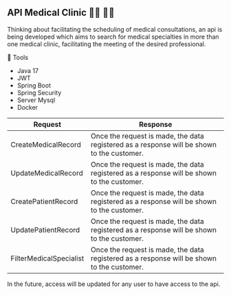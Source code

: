## API Medical Clinic 👨‍⚕️ 👩‍⚕️

Thinking about facilitating the scheduling of medical consultations, an api is being developed which aims to search for medical specialties in more than one medical clinic, facilitating the meeting of the desired professional.

🔧 Tools

* Java 17
* JWT
* Spring Boot
* Spring Security
* Server Mysql
* Docker

Request   | Response
--------- | ------
CreateMedicalRecord | Once the request is made, the data registered as a response will be shown to the customer.
UpdateMedicalRecord | Once the request is made, the data registered as a response will be shown to the customer.
CreatePatientRecord | Once the request is made, the data registered as a response will be shown to the customer.
UpdatePatientRecord | Once the request is made, the data registered as a response will be shown to the customer.
FilterMedicalSpecialist | Once the request is made, the data registered as a response will be shown to the customer.

In the future, access will be updated for any user to have access to the api.
